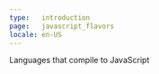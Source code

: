 ```yaml
---
type:   introduction
page:   javascript_flavors
locale: en-US
---
```


Languages that compile to JavaScript